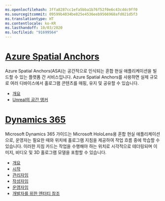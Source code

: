```yaml
---
ms.openlocfilehash: 3ffa8287cc1efa5bba1b76f52f0e6c43cddc9ff0
ms.sourcegitcommit: 09599b4034be825e4536eeb9566968afd021d5f3
ms.translationtype: HT
ms.contentlocale: ko-KR
ms.lasthandoff: 10/03/2020
ms.locfileid: "91699564"
---
```


# <a name="azure-spatial-anchors"></a>[Azure Spatial Anchors](#tab/asa)

Azure Spatial Anchors(ASA)는 공간적으로 인식되는 혼합 현실 애플리케이션을 빌드할 수 있는 플랫폼 간 서비스입니다. Azure Spatial Anchors를 사용하면 실제 규모로 여러 디바이스에서 홀로그램 콘텐츠를 매핑, 유지 및 공유할 수 있습니다.

* [개요](https://docs.microsoft.com/azure/spatial-anchors/overview) 
* [Unreal의 공간 앵커](../unreal/unreal-azure-spatial-anchors.md) 

# <a name="dynamics-365"></a>[Dynamics 365](#tab/D365)

Microsoft Dynamics 365 가이드는 Microsoft HoloLens용 혼합 현실 애플리케이션으로, 운영자는 필요한 때와 위치에 홀로그램 지침을 제공하여 작업 흐름 중에 학습할 수 있습니다. 이러한 지침 카드는 작업을 수행해야 하는 위치로 시각적으로 테더링되며 이미지, 비디오 및 3D 홀로그램 모델을 포함할 수 있습니다.

* [개요](https://docs.microsoft.com/dynamics365/mixed-reality/guides/) 
* [시작](https://docs.microsoft.com/dynamics365/mixed-reality/guides/get-started) 
* [관리자임](https://docs.microsoft.com/dynamics365/mixed-reality/guides/setup)
* [작성자임](https://docs.microsoft.com/dynamics365/mixed-reality/guides/authoring-overview) 
* [운영자임](https://docs.microsoft.com/dynamics365/mixed-reality/guides/operator-overview) 
* [개발자를 위한 엔터티 참조](https://docs.microsoft.com/dynamics365/mixed-reality/guides/developer-entity-reference)
